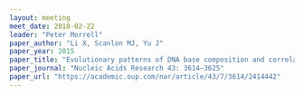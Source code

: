 ```yaml
---
layout: meeting
meet_date: 2018-02-22
leader: "Peter Morrell"
paper_author: "Li X, Scanlon MJ, Yu J"
paper_year: 2015
paper_title: "Evolutionary patterns of DNA base composition and correlation to polymorphisms in DNA repair systems"
paper_journal: "Nucleic Acids Research 43: 3614–3625"
paper_url: "https://academic.oup.com/nar/article/43/7/3614/2414442"
---
```

